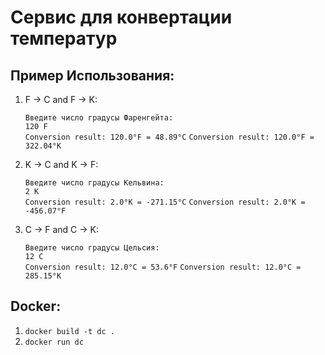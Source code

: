# Сервис для конвертации температур 


## Пример Использования:

1.  F -> C and F -> K:

	`Введите число градусы Фаренгейта:`  
	`120 F`  
	`Conversion result: 120.0°F = 48.89°C`
	`Conversion result: 120.0°F = 322.04°K`  

2. K -> C and K -> F:

	`Введите число градусы Кельвина:`  
	`2 K`  
    `Conversion result: 2.0°K = -271.15°C`
    `Conversion result: 2.0°K = -456.07°F`

3. C -> F and C -> K:

	`Введите число градусы Цельсия:`  
	`12 C`  
	`Conversion result: 12.0°C = 53.6°F`
    `Conversion result: 12.0°C = 285.15°K`  

## Docker:

1. `docker build -t dc .`
2. `docker run dc`